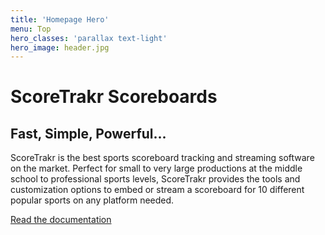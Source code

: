 ```yaml
---
title: 'Homepage Hero'
menu: Top
hero_classes: 'parallax text-light'
hero_image: header.jpg
---
```


# ScoreTrakr Scoreboards
## Fast, Simple, Powerful...

ScoreTrakr is the best sports scoreboard tracking and streaming software on the market. Perfect for small to very large productions at the middle school to professional sports levels, ScoreTrakr provides the tools and customization options to embed or stream a scoreboard for 10 different popular sports on any platform needed.

[Read the documentation](https://learn.getgrav.org?classes=btn,btn-primary,btn-lg&target=_blank)





